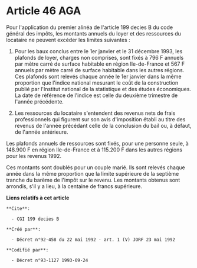 # Article 46 AGA

Pour l'application du premier alinéa de l'article 199 decies B du code général des impôts, les montants annuels du loyer et
des ressources du locataire ne peuvent excéder les limites suivantes :

1. Pour les baux conclus entre le 1er janvier et le 31 décembre 1993, les plafonds de loyer, charges non comprises, sont
fixés à 796 F annuels par mètre carré de surface habitable en région Ile-de-France et 567 F annuels par mètre carré de
surface habitable dans les autres régions. Ces plafonds sont relevés chaque année le 1er janvier dans la même proportion que
l'indice national mesurant le coût de la construction publié par l'Institut national de la statistique et des études
économiques. La date de référence de l'indice est celle du deuxième trimestre de l'année précédente.

2. Les ressources du locataire s'entendent des revenus nets de frais professionnels qui figurent sur son avis d'imposition
établi au titre des revenus de l'année précédant celle de la conclusion du bail ou, à défaut, de l'année antérieure.

Les plafonds annuels de ressources sont fixés, pour une personne seule, à 148.900 F en région Ile-de-France et à 115.200 F
dans les autres régions pour les revenus 1992.

Ces montants sont doublés pour un couple marié. Ils sont relevés chaque année dans la même proportion que la limite
supérieure de la septième tranche du barème de l'impôt sur le revenu. Les montants obtenus sont arrondis, s'il y a lieu, à la
centaine de francs supérieure.

**Liens relatifs à cet article**

	**Cite**:

	  - CGI 199 decies B

	**Créé par**:

	  - Décret n°92-458 du 22 mai 1992 - art. 1 (V) JORF 23 mai 1992

	**Codifié par**:

	  - Décret n°93-1127 1993-09-24
